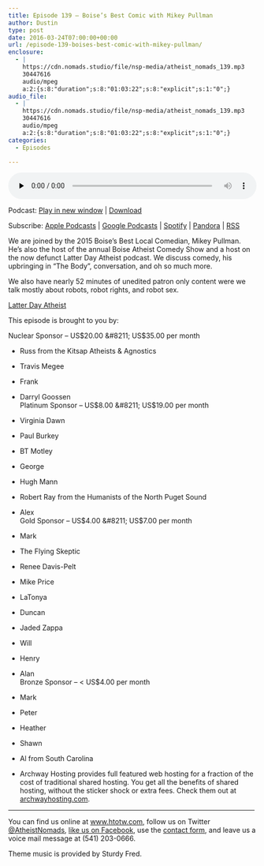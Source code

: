 ```yaml
---
title: Episode 139 – Boise’s Best Comic with Mikey Pullman
author: Dustin
type: post
date: 2016-03-24T07:00:00+00:00
url: /episode-139-boises-best-comic-with-mikey-pullman/
enclosure:
  - |
    https://cdn.nomads.studio/file/nsp-media/atheist_nomads_139.mp3
    30447616
    audio/mpeg
    a:2:{s:8:"duration";s:8:"01:03:22";s:8:"explicit";s:1:"0";}
audio_file:
  - |
    https://cdn.nomads.studio/file/nsp-media/atheist_nomads_139.mp3
    30447616
    audio/mpeg
    a:2:{s:8:"duration";s:8:"01:03:22";s:8:"explicit";s:1:"0";}
categories:
  - Episodes

---
```

<div itemscope itemtype="http://schema.org/AudioObject">
  <meta itemprop="name" content="Episode 139 &#8211; Boise&#8217;s Best Comic with Mikey Pullman" />
  
  <meta itemprop="uploadDate" content="2016-03-24T01:00:00-06:00" />
  
  <meta itemprop="encodingFormat" content="audio/mpeg" />
  
  <meta itemprop="duration" content="PT1H03M22S" />
  
  <meta itemprop="description" content="We are joined by the 2015 Boise's Best Local Comedian, Mikey Pullman. He's also the host of the annual Boise Atheist Comedy Show and a host on the now defunct Latter Day Atheist podcast. We discuss comedy, his upbringing in &quot;The Body&quot;, conversation, ..." />
  
  <meta itemprop="contentUrl" content="https://dts.podtrac.com/redirect.mp3/cdn.nomads.studio/file/nsp-media/atheist_nomads_139.mp3" />
  
  <meta itemprop="contentSize" content="29.0" />
  </p> 
  
  <div class="powerpress_player" id="powerpress_player_8398">
    <audio class="wp-audio-shortcode" id="audio-5096-142" preload="none" style="width: 100%;" controls="controls"><source type="audio/mpeg" src="https://dts.podtrac.com/redirect.mp3/cdn.nomads.studio/file/nsp-media/atheist_nomads_139.mp3?_=142" /><a href="https://dts.podtrac.com/redirect.mp3/cdn.nomads.studio/file/nsp-media/atheist_nomads_139.mp3">https://dts.podtrac.com/redirect.mp3/cdn.nomads.studio/file/nsp-media/atheist_nomads_139.mp3</a></audio>
  </div>
</div>

<p class="powerpress_links powerpress_links_mp3">
  Podcast: <a href="https://dts.podtrac.com/redirect.mp3/cdn.nomads.studio/file/nsp-media/atheist_nomads_139.mp3" class="powerpress_link_pinw" target="_blank" title="Play in new window" onclick="return powerpress_pinw('https://htotw.com/?powerpress_pinw=5096-podcast');" rel="nofollow">Play in new window</a> | <a href="https://dts.podtrac.com/redirect.mp3/cdn.nomads.studio/file/nsp-media/atheist_nomads_139.mp3" class="powerpress_link_d" title="Download" rel="nofollow" download="atheist_nomads_139.mp3">Download</a>
</p>

<p class="powerpress_links powerpress_subscribe_links">
  Subscribe: <a href="https://podcasts.apple.com/us/podcast/humanists-take-on-the-world/id530050098?mt=2&ls=1" class="powerpress_link_subscribe powerpress_link_subscribe_itunes" target="_blank" title="Subscribe on Apple Podcasts" rel="nofollow">Apple Podcasts</a> | <a href="https://www.google.com/podcasts?feed=aHR0cDovL2F0aGVpc3Rub21hZHMubGlic3luLmNvbS9yc3M%3D" class="powerpress_link_subscribe powerpress_link_subscribe_googleplay" target="_blank" title="Subscribe on Google Podcasts" rel="nofollow">Google Podcasts</a> | <a href="https://open.spotify.com/show/3LzK2xZGike6Tc1GEMtMbr?si=LieN9SNuTpq96smuaUsH8A" class="powerpress_link_subscribe powerpress_link_subscribe_spotify" target="_blank" title="Subscribe on Spotify" rel="nofollow">Spotify</a> | <a href="https://www.pandora.com/podcast/atheist-nomads/PC:10122?corr=62071012&part=ug" class="powerpress_link_subscribe powerpress_link_subscribe_pandora" target="_blank" title="Subscribe on Pandora" rel="nofollow">Pandora</a> | <a href="https://htotw.com/feed/podcast/" class="powerpress_link_subscribe powerpress_link_subscribe_rss" target="_blank" title="Subscribe via RSS" rel="nofollow">RSS</a>
</p>

We are joined by the 2015 Boise&#8217;s Best Local Comedian, Mikey Pullman. He&#8217;s also the host of the annual Boise Atheist Comedy Show and a host on the now defunct Latter Day Atheist podcast. We discuss comedy, his upbringing in &#8220;The Body&#8221;, conversation, and oh so much more.

We also have nearly 52 minutes of unedited patron only content were we talk mostly about robots, robot rights, and robot sex.

<a href="https://latterdayatheist.wordpress.com/" target="_blank" rel="noopener">Latter Day Atheist</a>

This episode is brought to you by:

Nuclear Sponsor &#8211; US$20.00 &#8211; US$35.00 per month  
* Russ from the Kitsap Atheists & Agnostics  
* Travis Megee  
* Frank  
* Darryl Goossen  
Platinum Sponsor &#8211; US$8.00 &#8211; US$19.00 per month  
* Virginia Dawn  
* Paul Burkey  
* BT Motley  
* George  
* Hugh Mann  
* Robert Ray from the Humanists of the North Puget Sound  
* Alex  
Gold Sponsor &#8211; US$4.00 &#8211; US$7.00 per month  
* Mark  
* The Flying Skeptic  
* Renee Davis-Pelt  
* Mike Price  
* LaTonya  
* Duncan  
* Jaded Zappa  
* Will  
* Henry  
* Alan  
Bronze Sponsor &#8211; < US$4.00 per month  
* Mark  
* Peter  
* Heather  
* Shawn  
* Al from South Carolina

* Archway Hosting provides full featured web hosting for a fraction of the cost of traditional shared hosting. You get all the benefits of shared hosting, without the sticker shock or extra fees. Check them out at <a href="http://archwayhosting.com/" target="_blank" rel="noopener">archwayhosting.com</a>.

<hr width="500" />

You can find us online at <a href="https://www.htotw.com/" target="_blank" rel="noopener">www.htotw.com</a>, follow us on Twitter <a href="https://twitter.com/AtheistNomads" target="_blank" rel="noopener">@AtheistNomads</a>, <a href="https://htotw.com/facebook" target="_blank" rel="noopener">like us on Facebook</a>, use the [contact form](https://htotw.com/contact), and leave us a voice mail message at (541) 203-0666.

Theme music is provided by Sturdy Fred.